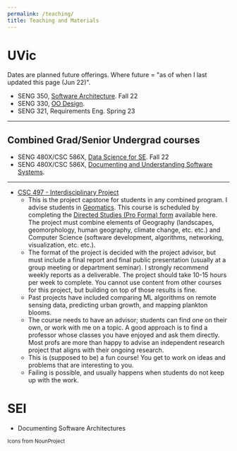 ```yaml
---
permalink: /teaching/
title: Teaching and Materials
---
```


# UVic
Dates are planned future offerings. Where future = "as of when I last updated this page (Jun 22)".

* SENG 350, [Software Architecture](https://github.com/seng350/course). Fall 22
* SENG 330, [OO Design](https://github.com/SENG330/course).
* SENG 321, Requirements Eng. Spring 23

----
## Combined Grad/Senior Undergrad courses
* SENG 480X/CSC 586X, [Data Science for SE](https://github.com/UVic-Data-Science-for-SE/course). Fall 22
* SENG 480X/CSC 586X, [Documenting and Understanding Software Systems](https://github.com/SENG480/course).

----
* [CSC 497 - Interdisciplinary Project](https://www.uvic.ca/calendar/future/undergrad/index.php#/courses/view/5cbdf52d2a310a240068a51d)
  * This is the project capstone for students in any combined program. I advise students in [Geomatics](https://www.uvic.ca/students/undergraduate/program-planning/program-worksheets/worksheets/ppw-ss-geog-csc-combined.pdf). This course is scheduled by completing the [Directed Studies (Pro Forma) form](https://www.uvic.ca/registrar/assets/docs/record-forms/pro-forma.pdf) available here. The project must combine elements of Geography (landscapes, geomorphology, human geography, climate change, etc. etc.) and Computer Science (software development, algorithms, networking, visualization, etc. etc.). 
  * The format of the project is decided with the project advisor, but must include a final report and final public presentation (usually at a group meeting or department seminar). I strongly recommend weekly reports as a deliverable. The project should take 10-15 hours per week to complete. You cannot use content from other courses for this project, but building on top of those results is fine.
  * Past projects have included comparing ML algorithms on remote sensing data, predicting urban growth, and mapping plankton blooms. 
  * The course needs to have an advisor; students can find one on their own, or work with me on a topic. A good approach is to find a professor whose classes you have enjoyed and ask them directly. Most profs are more than happy to advise an independent research project that aligns with their ongoing research. 
  * This is (supposed to be) a fun course! You get to work on ideas and problems that are interesting to you.
  * Failing is possible, and usually happens when students do not keep up with the work. 


# SEI
* Documenting Software Architectures


<small>Icons from NounProject</small>
